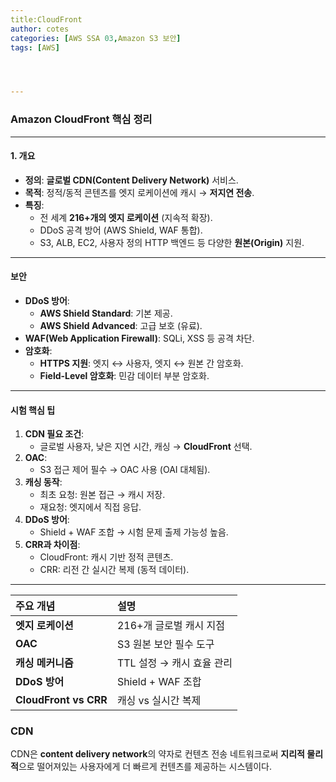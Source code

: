 ```yaml
---
title:CloudFront
author: cotes   
categories: [AWS SSA 03,Amazon S3 보안]
tags: [AWS]




---
```


### 

### Amazon CloudFront 핵심 정리

------

#### **1. 개요**

- **정의**: **글로벌 CDN(Content Delivery Network)** 서비스.
- **목적**: 정적/동적 콘텐츠를 엣지 로케이션에 캐시 → **저지연 전송**.
- **특징**:
  - 전 세계 **216+개의 엣지 로케이션** (지속적 확장).
  - DDoS 공격 방어 (AWS Shield, WAF 통합).
  - S3, ALB, EC2, 사용자 정의 HTTP 백엔드 등 다양한 **원본(Origin)** 지원.

------

####  **보안**

- **DDoS 방어**:
  - **AWS Shield Standard**: 기본 제공.
  - **AWS Shield Advanced**: 고급 보호 (유료).
- **WAF(Web Application Firewall)**: SQLi, XSS 등 공격 차단.
- **암호화**:
  - **HTTPS 지원**: 엣지 ↔ 사용자, 엣지 ↔ 원본 간 암호화.
  - **Field-Level 암호화**: 민감 데이터 부분 암호화.

------

#### **시험 핵심 팁**

1. **CDN 필요 조건**:
   - 글로벌 사용자, 낮은 지연 시간, 캐싱 → **CloudFront** 선택.
2. **OAC**:
   - S3 접근 제어 필수 → OAC 사용 (OAI 대체됨).
3. **캐싱 동작**:
   - 최초 요청: 원본 접근 → 캐시 저장.
   - 재요청: 엣지에서 직접 응답.
4. **DDoS 방어**:
   - Shield + WAF 조합 → 시험 문제 출제 가능성 높음.
5. **CRR과 차이점**:
   - CloudFront: 캐시 기반 정적 콘텐츠.
   - CRR: 리전 간 실시간 복제 (동적 데이터).

------

| **주요 개념**         | **설명**                  |
| :-------------------- | :------------------------ |
| **엣지 로케이션**     | 216+개 글로벌 캐시 지점   |
| **OAC**               | S3 원본 보안 필수 도구    |
| **캐싱 메커니즘**     | TTL 설정 → 캐시 효율 관리 |
| **DDoS 방어**         | Shield + WAF 조합         |
| **CloudFront vs CRR** | 캐싱 vs 실시간 복제       |



### CDN

CDN은 **content delivery network**의 약자로 컨텐츠 전송 네트워크로써 **지리적 물리적**으로 떨어져있는 사용자에게 더 빠르게 컨텐츠를 제공하는 시스템이다.